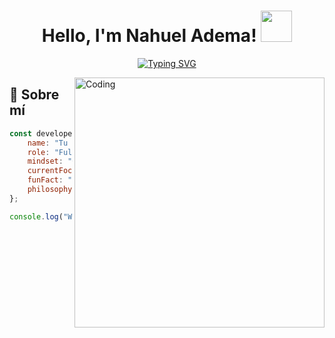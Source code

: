 <h1 align="center">
Hello, I'm Nahuel Adema!
	<a href="https://github.com/Bouaskaoun" target="_self">
		<img src="https://emojis.slackmojis.com/emojis/images/1577305505/7373/hand_wave.gif?1577305505" width="50" />
	</a>
</h1>
<p align="center">
<a href="https://git.io/typing-svg"><img src="https://readme-typing-svg.herokuapp.com?font=Fira+Code&pause=1000&center=true&vCenter=true&width=435&lines=Full+Stack+Developer+Junior;Amante+de+JavaScript+y+React;Aprendiendo+y+creciendo+cada+d%C3%ADa" alt="Typing SVG" /></a>
</p>

<img align="right" alt="Coding" width="400" src="https://media.giphy.com/media/CrFLL3CnRpw5ddlBMm/giphy.gif">

## 🚀 Sobre mí

```javascript
const developer = {
    name: "Tu Nombre",
    role: "Full Stack Developer",
    mindset: "Growth-oriented",
    currentFocus: "Building amazing web experiences",
    funFact: "I debug with console.log and I'm not ashamed! 🐛",
    philosophy: "Code is poetry, bugs are just... abstract art 🎨"
};

console.log("Welcome to my digital playground! 🎪");
```
